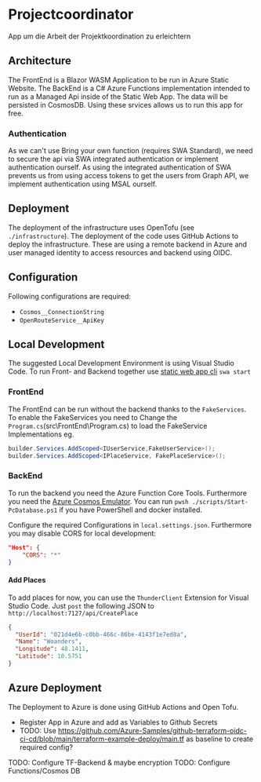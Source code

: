 # Projectcoordinator

App um die Arbeit der Projektkoordination zu erleichtern

## Architecture

The FrontEnd is a Blazor WASM Application to be run in Azure Static Website. The BackEnd is a C# Azure Functions implementation intended to run as a Managed Api inside of the Static Web App. The data will be persisted in CosmosDB. Using these srvices allows us to run this app for free.

### Authentication

As we can't use Bring your own function (requires SWA Standard), we need to secure the api via SWA integrated authentication or implement authentication ourself. As using the integrated authentication of SWA prevents us from using access tokens to get the users from Graph API, we implement authentication using MSAL ourself.

## Deployment

The deployment of the infrastructure uses OpenTofu (see `./infrastructure`). The deployment of the code uses GitHub Actions to deploy the infrastructure. These are using a remote backend in Azure and user managed identity to access resources and backend using OIDC.

## Configuration

Following configurations are required:

- `Cosmos__ConnectionString`
- `OpenRouteService__ApiKey`

## Local Development

The suggested Local Development Environment is using Visual Studio Code. To run Front- and Backend together use [static web app cli](https://learn.microsoft.com/en-us/azure/static-web-apps/local-development) `swa start`

### FrontEnd

The FrontEnd can be run without the backend thanks to the `FakeServices`. To enable the FakeServices you need to Change the `Program.cs`(src\FrontEnd\Program.cs) to load the FakeService Implementations eg.

```C#
builder.Services.AddScoped<IUserService,FakeUserService>();
builder.Services.AddScoped<IPlaceService, FakePlaceService>();
```

### BackEnd

To run the backend you need the Azure Function Core Tools. Furthermore you need the [Azure Cosmos Emulator](https://learn.microsoft.com/en-us/azure/cosmos-db/how-to-develop-emulator?tabs=docker-windows%2Ccsharp&pivots=api-nosql). You can run `pwsh ./scripts/Start-PcDatabase.ps1` if you have PowerShell and docker installed.

Configure the required Configurations in `local.settings.json`. Furthermore you may disable CORS for local development:

```json
"Host": {
    "CORS": "*"
}
```

#### Add Places

To add places for now, you can use the `ThunderClient` Extension for Visual Studio Code. Just `post` the following JSON to `http://localhost:7127/api/CreatePlace`

```json
{
  "UserId": "021d4e6b-c0bb-466c-86be-4143f1e7ed8a",
  "Name": "Woanders",
  "Longitude": 48.1411,
  "Latitude": 10.5751
}
```

## Azure Deployment

The Deployment to Azure is done using GitHub Actions and Open Tofu.

- Register App in Azure and add as Variables to Github Secrets
- TODO: Use <https://github.com/Azure-Samples/github-terraform-oidc-ci-cd/blob/main/terraform-example-deploy/main.tf> as baseline to create required config?

TODO: Configure TF-Backend & maybe encryption
TODO: Configure Functions/Cosmos DB

